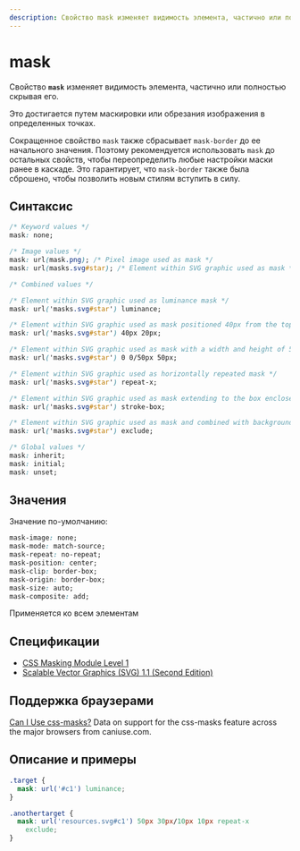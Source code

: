 ```yaml
---
description: Свойство mask изменяет видимость элемента, частично или полностью скрывая его
---
```


# mask

Свойство **`mask`** изменяет видимость элемента, частично или полностью скрывая его.

Это достигается путем маскировки или обрезания изображения в определенных точках.

Сокращенное свойство `mask` также сбрасывает `mask-border` до ее начального значения. Поэтому рекомендуется использовать `mask` до остальных свойств, чтобы переопределить любые настройки маски ранее в каскаде. Это гарантирует, что `mask-border` также была сброшено, чтобы позволить новым стилям вступить в силу.

## Синтаксис

```css
/* Keyword values */
mask: none;

/* Image values */
mask: url(mask.png); /* Pixel image used as mask */
mask: url(masks.svg#star); /* Element within SVG graphic used as mask */

/* Combined values */

/* Element within SVG graphic used as luminance mask */
mask: url('masks.svg#star') luminance;

/* Element within SVG graphic used as mask positioned 40px from the top and 20px from the left */
mask: url('masks.svg#star') 40px 20px;

/* Element within SVG graphic used as mask with a width and height of 50px */
mask: url('masks.svg#star') 0 0/50px 50px;

/* Element within SVG graphic used as horizontally repeated mask */
mask: url('masks.svg#star') repeat-x;

/* Element within SVG graphic used as mask extending to the box enclosed by the stroke */
mask: url('masks.svg#star') stroke-box;

/* Element within SVG graphic used as mask and combined with background using non-overlapping parts */
mask: url('masks.svg#star') exclude;

/* Global values */
mask: inherit;
mask: initial;
mask: unset;
```

## Значения

Значение по-умолчанию:

```css
mask-image: none;
mask-mode: match-source;
mask-repeat: no-repeat;
mask-position: center;
mask-clip: border-box;
mask-origin: border-box;
mask-size: auto;
mask-composite: add;
```

Применяется ко всем элементам

## Спецификации

- [CSS Masking Module Level 1](https://drafts.fxtf.org/css-masking-1/#the-mask)
- [Scalable Vector Graphics (SVG) 1.1 (Second Edition)](http://www.w3.org/TR/SVG11/masking.html#MaskProperty)

## Поддержка браузерами

<p class="ciu_embed" data-feature="css-masks" data-periods="future_1,current,past_1,past_2">
  <a href="http://caniuse.com/#feat=css-masks">Can I Use css-masks?</a> Data on support for the css-masks feature across the major browsers from caniuse.com.
</p>

## Описание и примеры

```css
.target {
  mask: url('#c1') luminance;
}

.anothertarget {
  mask: url('resources.svg#c1') 50px 30px/10px 10px repeat-x
    exclude;
}
```
